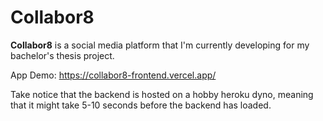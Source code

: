 # Collabor8

**Collabor8** is a social media platform that I'm currently developing for my bachelor's thesis project. 

App Demo: https://collabor8-frontend.vercel.app/

Take notice that the backend is hosted on a hobby heroku dyno, meaning that it might take 5-10 seconds before the backend has loaded.
